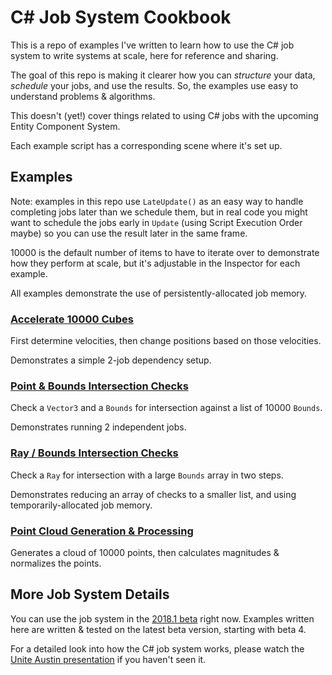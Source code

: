 C# Job System Cookbook
=======================

This is a repo of examples I've written to learn how to use the C# job system to write systems at scale, here for reference and sharing.  

The goal of this repo is making it clearer how you can _structure_ your data, _schedule_ your jobs, and use the results. 
So, the examples use easy to understand problems & algorithms. 

This doesn't (yet!) cover things related to using C# jobs with the upcoming Entity Component System.

Each example script has a corresponding scene where it's set up.

## Examples

Note: examples in this repo use `LateUpdate()` as an easy way to handle completing jobs later than we schedule them, but in real code you might want to schedule the jobs early in `Update` (using Script Execution Order maybe) so you can use the result later in the same frame.

10000 is the default number of items to have to iterate over to demonstrate how they perform at scale, but it's adjustable in the Inspector for each example.

All examples demonstrate the use of persistently-allocated job memory.

### [Accelerate 10000 Cubes](Assets/Scripts/AccelerationParallelFor.cs)

First determine velocities, then change positions based on those velocities.

Demonstrates a simple 2-job dependency setup. 

### [Point & Bounds Intersection Checks](Assets/Scripts/CheckBoundsParallelFor.cs)

Check a `Vector3` and a `Bounds` for intersection against a list of 10000 `Bounds`.

Demonstrates running 2 independent jobs. 

### [Ray / Bounds Intersection Checks](Assets/Scripts/RayBoundsIntersection.cs)

Check a `Ray` for intersection with a large `Bounds` array in two steps.

Demonstrates reducing an array of checks to a smaller list, and using temporarily-allocated job memory. 

### [Point Cloud Generation & Processing](Assets/Scripts/PointCloudProcessing.cs)

Generates a cloud of 10000 points, then calculates magnitudes & normalizes the points.


## More Job System Details

You can use the job system in the [2018.1 beta](https://unity3d.com/unity/beta) right now. 
Examples written here are written & tested on the latest beta version, starting with beta 4.


For a detailed look into how the C# job system works, please watch the [Unite Austin presentation](https://www.youtube.com/watch?v=AXUvnk7Jws4) if you haven't seen it.  

